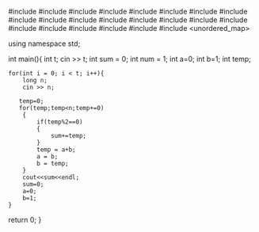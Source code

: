 #include <map>
#include <set>
#include <list>
#include <cmath>
#include <ctime>
#include <deque>
#include <queue>
#include <stack>
#include <string>
#include <bitset>
#include <cstdio>
#include <limits>
#include <vector>
#include <climits>
#include <cstring>
#include <cstdlib>
#include <fstream>
#include <numeric>
#include <sstream>
#include <iostream>
#include <algorithm>
#include <unordered_map>

using namespace std;


int main(){
    int t;
    cin >> t;
        int sum = 0;
        int num = 1;
        int a=0;
        int b=1;
        int temp;
        
    for(int i = 0; i < t; i++){
        long n;
        cin >> n;
        
       temp=0;
       for(temp;temp<n;temp+=0)
        {
            if(temp%2==0)
            {
                sum+=temp;
            }
            temp = a+b;
            a = b;
            b = temp;            
        }
        cout<<sum<<endl;
        sum=0;
        a=0;
        b=1;  
    }
   return 0; 
}
